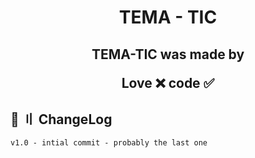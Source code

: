 <h1 align="center">
  TEMA - TIC
</h1>


<h2 align="center">
  TEMA-TIC was made by

Love ❌ code ✅

</h2>



## <a id="changelog"></a>💭 〢 ChangeLog

```diff
v1.0 - intial commit - probably the last one




```
